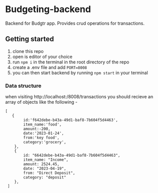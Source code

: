 # Budgeting-backend
Backend for Budgtr app. Provides crud operations for transactions.
## Getting started
1. clone this repo
2. open is editor of your choice
3. run ```npm i``` in the terminal in the root directory of the repo
4. create a .env file and add ```PORT=8008```
5. you can then start backend by running ```npm start``` in your terminal

### Data structure
when visiting http://localhost:/8008/transactions you should recieve an array of objects like the following -
```
[
   {
        id:'f642debe-b43a-49d1-baf8-7b604f5d4463',
        item_name:'food',
        amount:-200,
        date:'2023-01-24',
        from:'key food',
        category:'grocery',   
    },
    {
        id: "6642debe-b43a-49d1-baf8-7b604f5d4463",
        item_name: "Income",
        amount: 2524.45,
        date: "2023-04-19",
        from: "Direct Deposit",
        category: "deposit"
    },
 ]
      
 ```
